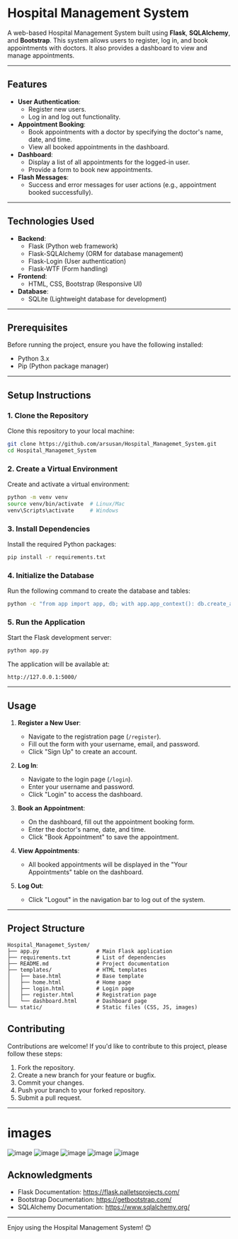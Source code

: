 ﻿# Hospital Management System

A web-based Hospital Management System built using **Flask**, **SQLAlchemy**, and **Bootstrap**. This system allows users to register, log in, and book appointments with doctors. It also provides a dashboard to view and manage appointments.

---

## Features

- **User Authentication**:
  - Register new users.
  - Log in and log out functionality.
- **Appointment Booking**:
  - Book appointments with a doctor by specifying the doctor's name, date, and time.
  - View all booked appointments in the dashboard.
- **Dashboard**:
  - Display a list of all appointments for the logged-in user.
  - Provide a form to book new appointments.
- **Flash Messages**:
  - Success and error messages for user actions (e.g., appointment booked successfully).

---

## Technologies Used

- **Backend**:
  - Flask (Python web framework)
  - Flask-SQLAlchemy (ORM for database management)
  - Flask-Login (User authentication)
  - Flask-WTF (Form handling)
- **Frontend**:
  - HTML, CSS, Bootstrap (Responsive UI)
- **Database**:
  - SQLite (Lightweight database for development)

---

## Prerequisites

Before running the project, ensure you have the following installed:

- Python 3.x
- Pip (Python package manager)

---

## Setup Instructions

### 1. Clone the Repository

Clone this repository to your local machine:

```bash
git clone https://github.com/arsusan/Hospital_Managemet_System.git
cd Hospital_Managemet_System
```

### 2. Create a Virtual Environment

Create and activate a virtual environment:

```bash
python -m venv venv
source venv/bin/activate  # Linux/Mac
venv\Scripts\activate     # Windows
```

### 3. Install Dependencies

Install the required Python packages:

```bash
pip install -r requirements.txt
```

### 4. Initialize the Database

Run the following command to create the database and tables:

```bash
python -c "from app import app, db; with app.app_context(): db.create_all()"
```

### 5. Run the Application

Start the Flask development server:

```bash
python app.py
```

The application will be available at:

```
http://127.0.0.1:5000/
```

---

## Usage

1. **Register a New User**:

   - Navigate to the registration page (`/register`).
   - Fill out the form with your username, email, and password.
   - Click "Sign Up" to create an account.

2. **Log In**:

   - Navigate to the login page (`/login`).
   - Enter your username and password.
   - Click "Login" to access the dashboard.

3. **Book an Appointment**:

   - On the dashboard, fill out the appointment booking form.
   - Enter the doctor's name, date, and time.
   - Click "Book Appointment" to save the appointment.

4. **View Appointments**:

   - All booked appointments will be displayed in the "Your Appointments" table on the dashboard.

5. **Log Out**:
   - Click "Logout" in the navigation bar to log out of the system.

---

## Project Structure

```
Hospital_Managemet_System/
├── app.py                  # Main Flask application
├── requirements.txt        # List of dependencies
├── README.md               # Project documentation
├── templates/              # HTML templates
│   ├── base.html           # Base template
│   ├── home.html           # Home page
│   ├── login.html          # Login page
│   ├── register.html       # Registration page
│   └── dashboard.html      # Dashboard page
└── static/                 # Static files (CSS, JS, images)
```

## Contributing

Contributions are welcome! If you'd like to contribute to this project, please follow these steps:

1. Fork the repository.
2. Create a new branch for your feature or bugfix.
3. Commit your changes.
4. Push your branch to your forked repository.
5. Submit a pull request.

---
# images
![image](https://github.com/user-attachments/assets/d8330e22-01a1-436c-b4f3-929e853c4c92)
![image](https://github.com/user-attachments/assets/94df530b-f148-476d-b942-b5da2407dcd4)
![image](https://github.com/user-attachments/assets/7f7aa9a1-f47c-43e2-86b3-2f821ca1e31c)
![image](https://github.com/user-attachments/assets/7e8b816d-caaf-4048-a68e-959568cc920c)
![image](https://github.com/user-attachments/assets/66ed3446-4e15-4c4d-be4a-a81b553c0c06)


## Acknowledgments

- Flask Documentation: https://flask.palletsprojects.com/
- Bootstrap Documentation: https://getbootstrap.com/
- SQLAlchemy Documentation: https://www.sqlalchemy.org/

---

Enjoy using the Hospital Management System! 😊

